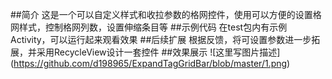 ##简介
    这是一个可以自定义样式和收拉参数的格网控件，使用可以方便的设置格网样式，控制格网列数，设置伸缩条目等
##示例代码
    在test包内有示例Activity，可以运行起来观看效果
##后续扩展
    根据反馈，将可设置参数进一步拓展，并采用RecycleView设计一套控件
##效果展示
  ![这里写图片描述]
  (https://github.com/d198965/ExpandTagGridBar/blob/master/1.png)